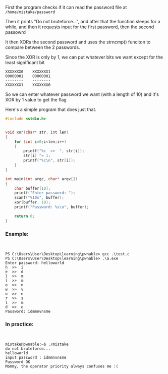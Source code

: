 First the program checks if it can read the password file at `/home/mistake/password`

Then it prints "Do not bruteforce...",
and after that the function sleeps for a while, and then it requests input for the first password, then the second passowrd

It then XORs the second password and uses the strncmp() funciton to compare between the 2 passwords.

Since the XOR is only by 1, we can put whatever bits we want except for the least significant bit

```
XXXXXXX0    XXXXXXX1
00000001    00000001
--------    --------
XXXXXXX1    XXXXXXX0
```

So we can enter whatever password we want (with a length of 10) and it's XOR by 1 value to get the flag

Here's a simple program that does just that.

```c
#include <stdio.h>


void xor(char* str, int len)
{
    for (int i=0;i<len;i++)
    {
        printf("%c  >>  ", str[i]);
        str[i] ^= 1;
        printf("%c\n", str[i]);
    }
}

int main(int argc, char* argv[])
{
    char buffer[10];
    printf("Enter password: ");
    scanf("%10s", buffer);
    xor(buffer, 10);
    printf("Password: %s\n", buffer);

    return 0;
}
``` 
<h3>Example:</h3><br>

```
PS C:\Users\User\Desktop\learning\pwnable> gcc .\test.c
PS C:\Users\User\Desktop\learning\pwnable> .\a.exe     
Enter password: helloworld
h  >>  i
e  >>  d
l  >>  m
l  >>  m
o  >>  n
w  >>  v
o  >>  n
r  >>  s
l  >>  m
d  >>  e
Password: idmmnvnsme
```

<h3>In practice:</h3><br>

```
mistake@pwnable:~$ ./mistake
do not bruteforce...
helloworld
input password : idmmnvnsme
Password OK
Mommy, the operator priority always confuses me :(
```
